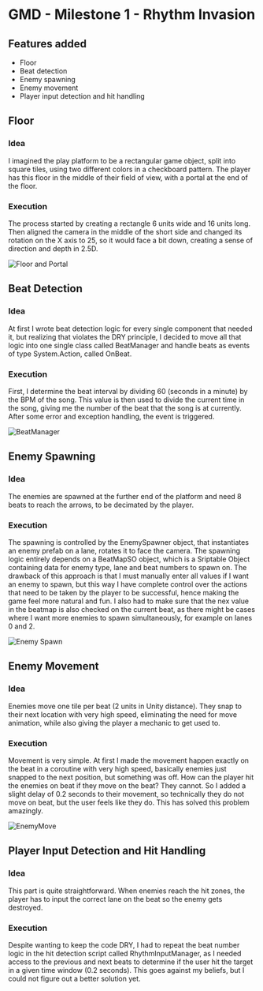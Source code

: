# GMD - Milestone 1 - Rhythm Invasion

## Features added
* Floor
* Beat detection
* Enemy spawning
* Enemy movement
* Player input detection and hit handling

## Floor

### Idea
I imagined the play platform to be a rectangular game object, split into square tiles, using two different colors in a checkboard pattern. The player has this floor in the middle of their field of view, with a portal at the end of the floor. 

### Execution
The process started by creating a rectangle 6 units wide and 16 units long. Then aligned the camera in the middle of the short side and changed its rotation on the X axis to 25, so it would face a bit down, creating a sense of direction and depth in 2.5D.

![Floor and Portal](./Blog%20Post%20Images/Milestone%201/Floor%20and%20portal.png)

## Beat Detection

### Idea
At first I wrote beat detection logic for every single component that needed it, but realizing that violates the DRY principle, I decided to move all that logic into one single class called BeatManager and handle beats as events of type System.Action<int>, called OnBeat.
### Execution
First, I determine the beat interval by dividing 60 (seconds in a minute) by the BPM of the song. This value is then used to divide the current time in the song, giving me the number of the beat that the song is at currently. After some error and exception handling, the event is triggered. 

![BeatManager](./Blog%20Post%20Images/Milestone%201/BeatManager.png)

## Enemy Spawning

### Idea
The enemies are spawned at the further end of the platform and need 8 beats to reach the arrows, to be decimated by the player.
### Execution
The spawning is controlled by the EnemySpawner object, that instantiates an enemy prefab on a lane, rotates it to face the camera. The spawning logic entirely depends on a BeatMapSO object, which is a Sriptable Object containing data for enemy type, lane and beat numbers to spawn on. The drawback of this approach is that I must manually enter all values if I want an enemy to spawn, but this way I have complete control over the actions that need to be taken by the player to be successful, hence making the game feel more natural and fun. I also had to make sure that the nex value in the beatmap is also checked on the current beat, as there might be cases where I want more enemies to spawn simultaneously, for example on lanes 0 and 2.

![Enemy Spawn](./Blog%20Post%20Images/Milestone%201/EnemySpawn.png)

## Enemy Movement

### Idea
Enemies move one tile per beat (2 units in Unity distance). They snap to their next location with very high speed, eliminating the need for move animation, while also giving the player a mechanic to get used to.
### Execution
Movement is very simple. At first I made the movement happen exactly on the beat in a coroutine with very high speed, basically enemies just snapped to the next position, but something was off. How can the player hit the enemies on beat if they move on the beat? They cannot. So I added a slight delay of 0.2 seconds to their movement, so technically they do not move on beat, but the user feels like they do. This has solved this problem amazingly.

![EnemyMove](./Blog%20Post%20Images/Milestone%201/EnemyMove.png)



## Player Input Detection and Hit Handling

### Idea
This part is quite straightforward. When enemies reach the hit zones, the player has to input the correct lane on the beat so the enemy gets destroyed.
### Execution
Despite wanting to keep the code DRY, I had to repeat the beat number logic in the hit detection script called RhythmInputManager, as I needed access to the previous and next beats to determine if the user hit the target in a given time window (0.2 seconds). This goes against my beliefs, but I could not figure out a better solution yet.

 


